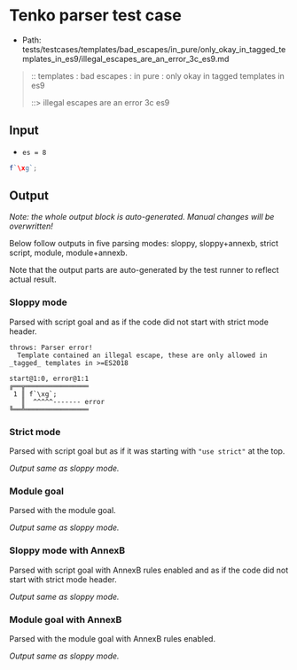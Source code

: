 # Tenko parser test case

- Path: tests/testcases/templates/bad_escapes/in_pure/only_okay_in_tagged_templates_in_es9/illegal_escapes_are_an_error_3c_es9.md

> :: templates : bad escapes : in pure : only okay in tagged templates in es9
>
> ::> illegal escapes are an error 3c es9

## Input

- `es = 8`

`````js
f`\xg`;
`````

## Output

_Note: the whole output block is auto-generated. Manual changes will be overwritten!_

Below follow outputs in five parsing modes: sloppy, sloppy+annexb, strict script, module, module+annexb.

Note that the output parts are auto-generated by the test runner to reflect actual result.

### Sloppy mode

Parsed with script goal and as if the code did not start with strict mode header.

`````
throws: Parser error!
  Template contained an illegal escape, these are only allowed in _tagged_ templates in >=ES2018

start@1:0, error@1:1
╔══╦════════════════
 1 ║ f`\xg`;
   ║  ^^^^^------- error
╚══╩════════════════

`````

### Strict mode

Parsed with script goal but as if it was starting with `"use strict"` at the top.

_Output same as sloppy mode._

### Module goal

Parsed with the module goal.

_Output same as sloppy mode._

### Sloppy mode with AnnexB

Parsed with script goal with AnnexB rules enabled and as if the code did not start with strict mode header.

_Output same as sloppy mode._

### Module goal with AnnexB

Parsed with the module goal with AnnexB rules enabled.

_Output same as sloppy mode._
